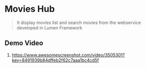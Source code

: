 # Movies Hub
> It display movies list and search movies from the webservice developed in Lumen Framework
## Demo Video

1. <https://www.awesomescreenshot.com/video/3505301?key=8491939b84dffeb2f62c7aaa1bc4cd5f>
